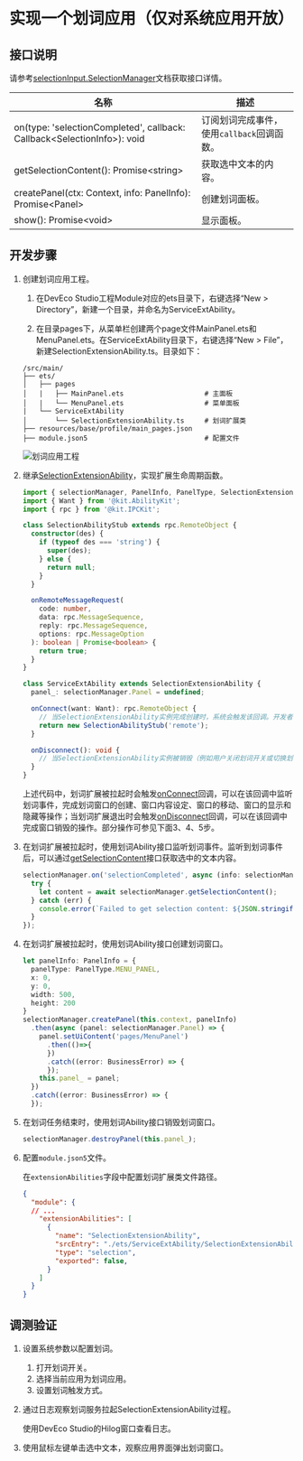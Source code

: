 # 实现一个划词应用（仅对系统应用开放）

<!--Kit: Basic Services Kit-->
<!--Subsystem: SelectionInput-->
<!--Owner: @no86-->
<!--Designer: @mmwwbb-->
<!--Tester: @dong-dongzhen-->
<!--Adviser: @fang-jinxu-->

## 接口说明

请参考[selectionInput.SelectionManager](../../reference/apis-basic-services-kit/js-apis-selectionInput-selectionManager-sys.md)文档获取接口详情。

| 名称 | 描述 |
| ---- | ---- |
| on(type: 'selectionCompleted', callback: Callback\<SelectionInfo\>): void | 订阅划词完成事件，使用`callback`回调函数。 |
| getSelectionContent(): Promise\<string\> | 获取选中文本的内容。 |
| createPanel(ctx: Context, info: PanelInfo): Promise\<Panel\> | 创建划词面板。 |
| show(): Promise\<void\> | 显示面板。 |

## 开发步骤

1. 创建划词应用工程。

    1. 在DevEco Studio工程Module对应的ets目录下，右键选择“New > Directory”，新建一个目录，并命名为ServiceExtAbility。

    2. 在目录pages下，从菜单栏创建两个page文件MainPanel.ets和MenuPanel.ets。在ServiceExtAbility目录下，右键选择“New > File”，新建SelectionExtensionAbility.ts。目录如下：

    ```
    /src/main/
    ├── ets/
    │   ├── pages
    │   |   ├── MainPanel.ets                    # 主面板
    │   |   └── MenuPanel.ets                    # 菜单面板
    |   └── ServiceExtAbility
    │       └── SelectionExtensionAbility.ts     # 划词扩展类
    ├── resources/base/profile/main_pages.json
    ├── module.json5                             # 配置文件
    ```

    ![划词应用工程](figures/selection-application-project.png)

2. 继承[SelectionExtensionAbility](../../reference/apis-basic-services-kit/js-apis-selectionInput-selectionExtensionAbility-sys.md)，实现扩展生命周期函数。
    ```ts
    import { selectionManager, PanelInfo, PanelType, SelectionExtensionAbility, BusinessError } from '@kit.BasicServicesKit';
    import { Want } from '@kit.AbilityKit';
    import { rpc } from '@kit.IPCKit';

    class SelectionAbilityStub extends rpc.RemoteObject {
      constructor(des) {
        if (typeof des === 'string') {
          super(des);
        } else {
          return null;
        }
      }

      onRemoteMessageRequest(
        code: number,
        data: rpc.MessageSequence,
        reply: rpc.MessageSequence,
        options: rpc.MessageOption
      ): boolean | Promise<boolean> {
        return true;
      }
    }

    class ServiceExtAbility extends SelectionExtensionAbility {
      panel_: selectionManager.Panel = undefined;

      onConnect(want: Want): rpc.RemoteObject {
        // 当SelectionExtensionAbility实例完成创建时，系统会触发该回调。开发者可在该回调中执行初始化逻辑（如定义变量、加载资源、监听划词事件等）。
        return new SelectionAbilityStub('remote');
      }

      onDisconnect(): void {
        // 当SelectionExtensionAbility实例被销毁（例如用户关闭划词开关或切换划词应用）时，系统触发该回调。开发者可以在该生命周期中执行资源清理、数据保存等相关操作。
      }
    }
    ```
    上述代码中，划词扩展被拉起时会触发[onConnect](../../reference/apis-basic-services-kit/js-apis-selectionInput-selectionExtensionAbility-sys.md#onconnect)回调，可以在该回调中监听划词事件，完成划词窗口的创建、窗口内容设定、窗口的移动、窗口的显示和隐藏等操作；当划词扩展退出时会触发[onDisconnect](../../reference/apis-basic-services-kit/js-apis-selectionInput-selectionExtensionAbility-sys.md#ondisconnect)回调，可以在该回调中完成窗口销毁的操作。部分操作可参见下面3、4、5步。

3. 在划词扩展被拉起时，使用划词Ability接口监听划词事件。监听到划词事件后，可以通过[getSelectionContent](../../reference/apis-basic-services-kit/js-apis-selectionInput-selectionManager-sys.md#getselectioncontent)接口获取选中的文本内容。
    ```ts
    selectionManager.on('selectionCompleted', async (info: selectionManager.SelectionInfo) => {
      try {
        let content = await selectionManager.getSelectionContent();
      } catch (err) {
        console.error(`Failed to get selection content: ${JSON.stringify(err)}`);
      }
    });
    ```

4. 在划词扩展被拉起时，使用划词Ability接口创建划词窗口。
    ```ts
    let panelInfo: PanelInfo = {
      panelType: PanelType.MENU_PANEL,
      x: 0,
      y: 0,
      width: 500,
      height: 200
    }
    selectionManager.createPanel(this.context, panelInfo)
      .then(async (panel: selectionManager.Panel) => {
        panel.setUiContent('pages/MenuPanel')
          .then(()=>{
          })
          .catch((error: BusinessError) => {
          });
        this.panel_ = panel;
      })
      .catch((error: BusinessError) => {
      });
    ```
5. 在划词任务结束时，使用划词Ability接口销毁划词窗口。
    ```ts
    selectionManager.destroyPanel(this.panel_);
    ```

6. 配置`module.json5`文件。

    在`extensionAbilities`字段中配置划词扩展类文件路径。

    ```json
    {
      "module": {
      // ...
        "extensionAbilities": [
          {
            "name": "SelectionExtensionAbility",
            "srcEntry": "./ets/ServiceExtAbility/SelectionExtensionAbility.ts",
            "type": "selection",
            "exported": false,
          }
        ]
      }
    }
    ```

## 调测验证

1. 设置系统参数以配置划词。

    1. 打开划词开关。
    2. 选择当前应用为划词应用。
    3. 设置划词触发方式。

2. 通过日志观察划词服务拉起SelectionExtensionAbility过程。

    使用DevEco Studio的Hilog窗口查看日志。

3. 使用鼠标左键单击选中文本，观察应用界面弹出划词窗口。
